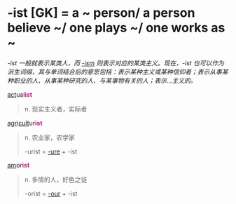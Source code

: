 # -ist [GK] = a ~ person/ a person believe ~/ one plays ~/ one works as ~

*-ist 一般就表示某类人，而 [-ism](-ism.md) 则表示对应的某类主义。现在，-ist 也可以作为派生词缀，其与单词结合后的意思包括：表示某种主义或某种信仰者；表示从事某种职业的人、从事某种研究的人、与某事物有关的人；表示...主义的。*

[act](_act_.md)ual<b style="color: #C71585;">ist</b>
> n. 现实主义者，实际者

[agr](_agr_.md)i[cult](_cult_.md)ur<b style="color: #C71585;">ist</b>
> n. 农业家，农学家
>
> -urist = [-ure](-ure.md) + -ist

[am](_am_.md)or<b style="color: #C71585;">ist</b>
> n. 多情的人，好色之徒
>
> -orist = [-our](-our.md) + -ist